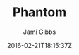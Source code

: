---
title: "Phantom"
github: https://github.com/jamigibbs/phantom
demo: http://jamigibbs.com
author: Jami Gibbs

ssg:
  - Jekyll
cms:
  - No Cms
date: 2016-02-21T18:15:37Z
github_branch: master
description: "A minimalist, responsive portfolio theme for Jekyll with Bootstrap"
stale: true
---